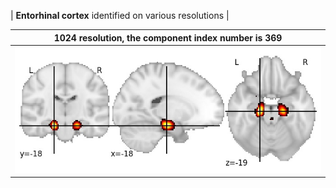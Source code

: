 


| **Entorhinal cortex** identified on various resolutions |

| 1024 resolution, the component index number is 369|  
|:---:|  
| ![Component 1024](../1024/final/369.jpg "From component 1024: Entorhinal cortex") |